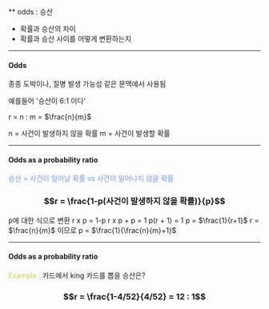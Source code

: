 ** odds : 승산
- 확률과 승산의 차이
- 확률과 승산 사이를 어떻게 변환하는지
---
#### Odds

종종 도박이나, 질병 발생 가능성 같은 문맥에서 사용됨

예를들어 '승산이 6:1 이다'

r = n : m = $\frac{n}{m}$

n = 사건이 발생하지 않을 확률
m = 사건이 발생할 확률

---
#### Odds as a probability ratio

<span style="color:rgb(118, 147, 234)">승산 = 사건이 일어날 확률 vs 사건이 일어나지 않을 확률</span> 
### $$r = \frac{1-p(사건이 발생하지 않을 확률)}{p}$$
p에 대한 식으로 변환
r x p = 1-p
r x p + p = 1 
p(r + 1) = 1
p  = $\frac{1}{r+1}$
 r = $\frac{n}{m}$ 이므로
 p = $\frac{1}{\frac{n}{m}+1}$

---
#### Odds as a probability ratio
<span style="color:rgb(205, 205, 81)">Example : </span>  카드에서 king 카드를 뽑을 승산은?
### $$r = \frac{1-4/52}{4/52} = 12 : 1$$

